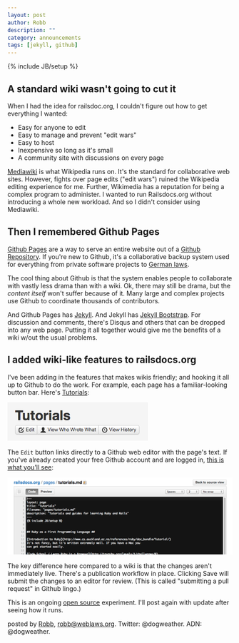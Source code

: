 ```yaml
---
layout: post
author: Robb
description: ""
category: announcements
tags: [jekyll, github]
---
```

{% include JB/setup %}


## A standard wiki wasn't going to cut it ##

When I had the idea for railsdoc.org, I couldn't figure out how to get
everything I wanted:

* Easy for anyone to edit
* Easy to manage and prevent "edit wars"
* Easy to host
* Inexpensive so long as it's small
* A community site with discussions on every page

[Mediawiki](http://www.mediawiki.org/wiki/MediaWiki) is what Wikipedia
runs on. It's the standard for collaborative web sites. However,
fights over page edits ("edit wars") ruined the Wikipedia editing
experience for me. Further, Wikimedia has a reputation for being a
complex program to administer. I wanted to run Railsdocs.org without
introducing a whole new workload. And so I didn't consider using
Mediawiki.

## Then I remembered Github Pages ##

[Github Pages](http://pages.github.com/) are a way to serve an entire
website out of a [Github Repository](https://github.com/). If you're
new to Github, it's a collaborative backup system used for everything
from private software projects to
[German laws](https://github.com/bundestag/gesetze). 

The cool thing about Github is that the system enables people to
collaborate with vastly less drama than with a wiki. Ok, there may
still be drama, but the *content itself* won't suffer because of it.
Many large and complex projects use Github to coordinate thousands of
contributors.

And Github Pages has
[Jekyll](https://help.github.com/articles/using-jekyll-with-pages).
And Jekyll has [Jekyll Bootstrap](http://jekyllbootstrap.com/). For
discussion and comments, there's Disqus and others that can be dropped
into any web page. Putting it all together would give me the benefits
of a wiki w/out the usual problems.


## I added wiki-like features to railsdocs.org ##

I've been adding in the features that makes wikis friendly; and
hooking it all up to Github to do the work. For example, each page has
a familiar-looking button bar. Here's [Tutorials](/pages/tutorials.html):

![Edit Button](/images/unwiki-button-bar-screenshot.png)

The `Edit` button links directly to a Github web editor with the page's text.
If you've already created your free Github account and are logged in,
[this is what you'll see](https://github.com/dogweather/railsdocs.org/edit/gh-pages/pages/tutorials.md):

![Page Editor](/images/edit-window-screenshot.png)

The key difference here compared to a wiki is that the changes aren't
immediately live. There's a publication workflow in place. Clicking
Save will submit the changes to an editor for review. (This is called
"submitting a pull request" in Github lingo.)

This is an ongoing
[open source](https://github.com/dogweather/railsdocs.org/tree/gh-pages)
experiment. I'll post again with update after seeing how it runs.



posted by [Robb](http://www.weblaws.org/robb/about), robb@weblaws.org.
Twitter: @dogweather. ADN: @dogweather.
